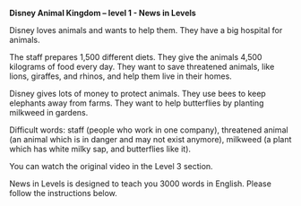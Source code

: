 <p><strong>Disney Animal Kingdom – level 1 - News in Levels</strong></p>
<p>Disney loves animals and wants to help them. They have a big hospital for animals.</p>
<p>The staff prepares 1,500 different diets. They give the animals 4,500 kilograms of food every day. They want to save threatened animals, like lions, giraffes, and rhinos, and help them live in their homes.</p>
<p>Disney gives lots of money to protect animals. They use bees to keep elephants away from farms. They want to help butterflies by planting milkweed in gardens.</p>
<p>Difficult words: staff (people who work in one company), threatened animal (an animal which is in danger and may not exist anymore), milkweed (a plant which has white milky sap, and butterflies like it).</p>
<p>You can watch the original video in the Level 3 section.</p>
<p>News in Levels is designed to teach you 3000 words in English. Please follow the instructions
below.</p>